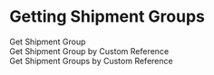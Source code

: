 # Getting Shipment Groups

Get Shipment Group	
Get Shipment Group by Custom Reference	
Get Shipment Groups by Custom Reference
